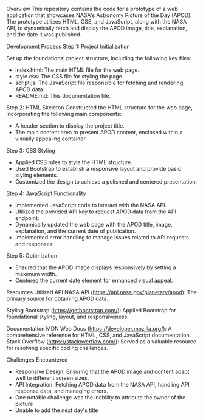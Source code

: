 Overview
This repository contains the code for a prototype of a web application that showcases NASA's Astronomy Picture of the Day (APOD). The prototype utilizes HTML, CSS, and JavaScript, along with the NASA API, to dynamically fetch and display the APOD image, title, explanation, and the date it was published.

Development Process
Step 1: Project Initialization

Set up the foundational project structure, including the following key files:
- index.html: The main HTML file for the web page.
- style.css: The CSS file for styling the page.
- script.js: The JavaScript file responsible for fetching and rendering APOD data.
- README.md: This documentation file.

Step 2: HTML Skeleton
Constructed the HTML structure for the web page, incorporating the following main components:
- A header section to display the project title.
- The main content area to present APOD content, enclosed within a visually appealing container.

Step 3: CSS Styling
- Applied CSS rules to style the HTML structure.
- Used Bootstrap to establish a responsive layout and provide basic styling elements.
- Customized the design to achieve a polished and centered presentation.

Step 4: JavaScript Functionality
- Implemented JavaScript code to interact with the NASA API.
- Utilized the provided API key to request APOD data from the API endpoint.
- Dynamically updated the web page with the APOD title, image, explanation, and the current date of publication.
- Implemented error handling to manage issues related to API requests and responses.

Step 5: Optimization
- Ensured that the APOD image displays responsively by setting a maximum width.
- Centered the current date element for enhanced visual appeal.

Resources Utilized
API
NASA API (https://api.nasa.gov/planetary/apod): The primary source for obtaining APOD data.

Styling
Bootstrap (https://getbootstrap.com/): Applied Bootstrap for foundational styling, layout, and responsiveness.

Documentation
MDN Web Docs (https://developer.mozilla.org/): A comprehensive reference for HTML, CSS, and JavaScript documentation.
Stack Overflow (https://stackoverflow.com/): Served as a valuable resource for resolving specific coding challenges.

Challenges Encountered

- Responsive Design: Ensuring that the APOD image and content adapt well to different screen sizes.
- API Integration: Fetching APOD data from the NASA API, handling API response data, and managing errors.
- One notable challenge was the inability to attribute the owner of the picture
- Unable to add the next day's title